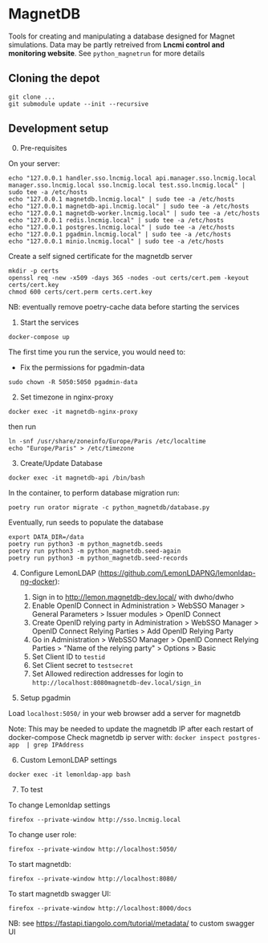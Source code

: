 # MagnetDB

Tools for creating and manipulating a database designed for Magnet simulations.
Data may be partly retreived from **Lncmi control and monitoring website**.
See `python_magnetrun` for more details

## Cloning the depot

```shell
git clone ...
git submodule update --init --recursive
```

## Development setup

0. Pre-requisites

On your server:
```shell
echo "127.0.0.1 handler.sso.lncmig.local api.manager.sso.lncmig.local manager.sso.lncmig.local sso.lncmig.local test.sso.lncmig.local" | sudo tee -a /etc/hosts
echo "127.0.0.1 magnetdb.lncmig.local" | sudo tee -a /etc/hosts
echo "127.0.0.1 magnetdb-api.lncmig.local" | sudo tee -a /etc/hosts
echo "127.0.0.1 magnetdb-worker.lncmig.local" | sudo tee -a /etc/hosts
echo "127.0.0.1 redis.lncmig.local" | sudo tee -a /etc/hosts
echo "127.0.0.1 postgres.lncmig.local" | sudo tee -a /etc/hosts
echo "127.0.0.1 pgadmin.lncmig.local" | sudo tee -a /etc/hosts
echo "127.0.0.1 minio.lncmig.local" | sudo tee -a /etc/hosts
```

Create a self signed certificate for the magnetdb server
   
```shell
mkdir -p certs
openssl req -new -x509 -days 365 -nodes -out certs/cert.pem -keyout certs/cert.key
chmod 600 certs/cert.perm certs.cert.key
```

NB: eventually remove poetry-cache data before starting the services


1. Start the services

```shell
docker-compose up
```

The first time you run the service, you would need to:

* Fix the permissions for pgadmin-data

```shell
sudo chown -R 5050:5050 pgadmin-data
```

2. Set timezone in nginx-proxy


```shell
docker exec -it magnetdb-nginx-proxy
```

then run

```shell
ln -snf /usr/share/zoneinfo/Europe/Paris /etc/localtime
echo "Europe/Paris" > /etc/timezone
```

3. Create/Update Database

```shell
docker exec -it magnetdb-api /bin/bash
```

In the container, to perform database migration run:

```shell
poetry run orator migrate -c python_magnetdb/database.py
```

Eventually, run seeds to populate the database

```shell
export DATA_DIR=/data
poetry run python3 -m python_magnetdb.seeds
poetry run python3 -m python_magnetdb.seed-again
poetry run python3 -m python_magnetdb.seed-records
```
    
4. Configure LemonLDAP (https://github.com/LemonLDAPNG/lemonldap-ng-docker):
   1. Sign in to http://lemon.magnetdb-dev.local/ with dwho/dwho
   2. Enable OpenID Connect in Administration > WebSSO Manager > General Parameters > Issuer modules > OpenID Connect
   3. Create OpenID relying party in Administration > WebSSO Manager > OpenID Connect Relying Parties > Add OpenID Relying Party
   4. Go in Administration > WebSSO Manager > OpenID Connect Relying Parties > "Name of the relying party" > Options > Basic
   5. Set Client ID to `testid`
   6. Set Client secret to `testsecret`
   7. Set Allowed redirection addresses for login to `http://localhost:8080magnetdb-dev.local/sign_in`

5. Setup pgadmin

Load `localhost:5050/` in your web browser
add a server for magnetdb
   

Note: This may be needed to update the magnetdb IP after each restart of docker-compose
Check magnetdb ip server with: `docker inspect postgres-app  | grep IPAddress`

6. Custom LemonLDAP settings

```shell
docker exec -it lemonldap-app bash
```

7. To test

To change Lemonldap settings

```shell
firefox --private-window http://sso.lncmig.local
```

To change user role:

```shell
firefox --private-window http://localhost:5050/
```

To start magnetdb:

```shell
firefox --private-window http://localhost:8080/
```

To start magnetdb swagger UI:

```shell
firefox --private-window http://localhost:8000/docs
```

NB: see https://fastapi.tiangolo.com/tutorial/metadata/ to custom swagger UI